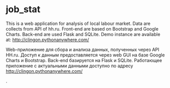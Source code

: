 # job_stat
This is a web application for analysis of local labour market.
Data are collects from API of hh.ru. Front-end are based on 
Bootstrap and Google Charts. Back-end are used Flask and SQLite. 
Demo instance are available at: http://clingon.pythonanywhere.com/

Web-приложение для сбора и анализа данных, полученных через API HH.ru. 
Доступ к данным предоставляется через web GUI на базе Google Charts и
Bootstrap. Back-end базируется на Flask и SQLite. Работающее приложение
с актуальными данными доступно по адресу http://clingon.pythonanywhere.com/

.

